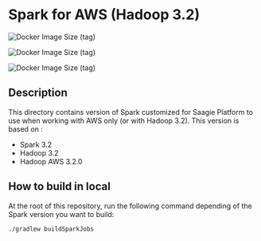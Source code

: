 # Spark for AWS (Hadoop 3.2)


![Docker Image Size (tag)](https://img.shields.io/docker/image-size/saagie/spark/3.2-aws-jre-11-0.36?label=v3.2-aws-jre-11%20image%20size&style=for-the-badge)

![Docker Image Size (tag)](https://img.shields.io/docker/image-size/saagie/spark/3.2-aws-py-3.8-0.36?label=v3.2-aws-py-3.8%20image%20size&style=for-the-badge)

![Docker Image Size (tag)](https://img.shields.io/docker/image-size/saagie/spark/3.2-aws-py-3.9-0.36?label=v3.2-aws-py-3.9%20image%20size&style=for-the-badge)

## Description
This directory contains version of Spark customized for Saagie Platform to use when working with AWS only (or with Hadoop 3.2). 
This version is based on :
- Spark 3.2
- Hadoop 3.2
- Hadoop AWS 3.2.0

## How to build in local

At the root of this repository, run the following command depending of the Spark version you want to build:
```
./gradlew buildSparkJobs
```


